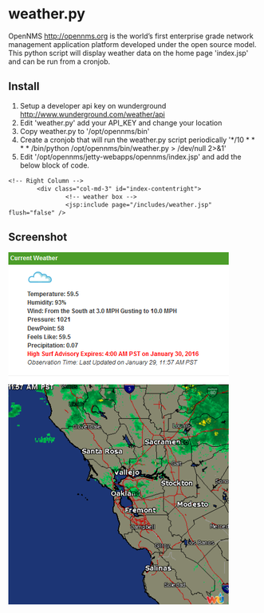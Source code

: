 # weather.py

OpenNMS http://opennms.org is the world’s first enterprise grade network management application platform developed under the open source model. This python script will display weather data on the home page 'index.jsp' and can be run from a cronjob.

## Install
1. Setup a developer api key on wunderground http://www.wunderground.com/weather/api
2. Edit 'weather.py' add your API_KEY and change your location
3. Copy weather.py to '/opt/opennms/bin'
4. Create a cronjob that will run the weather.py script periodically '\*/10 \* \* \* \* /bin/python /opt/opennms/bin/weather.py > /dev/null 2>&1'
5. Edit '/opt/opennms/jetty-webapps/opennms/index.jsp' and add the below block of code.
```
<!-- Right Column -->
        <div class="col-md-3" id="index-contentright">
                <!-- weather box -->
                <jsp:include page="/includes/weather.jsp" flush="false" />
```
## Screenshot
![weather.py screenshot](https://raw.githubusercontent.com/jeremyfo/opennms-weather/master/SCREENSHOT.PNG)
